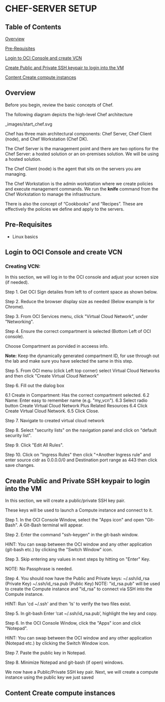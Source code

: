 # CHEF-SERVER SETUP

## Table of Contents

[Overview](#overview)

[Pre-Requisites](#pre-requisites)

[Login to OCI Console and create VCN](#login-to-oci-console-and-create-vcn)

[Create Public and Private SSH keypair to login into the VM](#create-public-and-private-ssh-keypair-to-login-into-the-vm)

[Content Create compute instances](#content-create-compute-instances)

## Overview

Before you begin, review the basic concepts of Chef.

The following diagram depicts the high-level Chef architecture

_images/start_chef.svg

Chef has three main architectural components: Chef Server, Chef Client (node), and Chef Workstation (Chef DK).

The Chef Server is the management point and there are two options for the Chef Server: a hosted solution or an on-premises solution. We will be using a hosted solution.

The Chef Client (node) is the agent that sits on the servers you are managing.

The Chef Workstation is the admin workstation where we create policies and execute management commands. We run the **knife** command from the Chef Workstation to manage the infrastructure.

There is also the concept of “Cookbooks” and “Recipes”. These are effectively the policies we define and apply to the servers.

## Pre-Requisites
- Linux basics

## Login to OCI Console and create VCN

### Creating VCN:

In this section, we will log in to the OCI console and adjust your screen size (if needed).

Step 1. Get OCI Sign detailes from left to of content space as shown below.
 

Step 2. Reduce the browser display size  as needed (Below example is for Chrome). 



Step 3. From OCI Services menu, click "Virtual Cloud Network", under "Networking".



Step 4. Ensure the correct compartment is selected (Bottom Left of OCI console). 

Choose Compartment as porvided in acceess info.

**Note:** Keep the dynamically generated compartment ID, for use through out the lab and make sure you have selected the same in this step. 

Step 5. From OCI menu (click Left top corner) select Virtual Cloud Networks and then click "Create Virtual Cloud Network"

 

Step 6. Fill out the dialog box

6.1 Create in Compartment\: Has the correct compartment selected.
6.2 Name: Enter easy to remember name (e.g. "my_vcn").
6.3 Select radio button Create Virtual Cloud Network Plus Related Resources
6.4 Click Create Virtual Cloud Network.
6.5 Click Close.

 

Step 7. Navigate to created virtual cloud network

 

 

Step 8. Select "security lists" on the navigation panel and click on "default security list".  



Step 9. Click "Edit All Rules".

 

Step 10. Click on "Ingress Rules" then click "+Another Ingress rule" and enter source cidr as 0.0.0.0/0 and Destination port range as 443 then click save changes.

 
## Create Public and Private SSH keypair to login into the VM

 In this section, we will create a public/private SSH key pair. 

These keys will be used to launch a Compute instance and connect to it.

Step 1. In the OCI Console Window, select the "Apps icon" and open "Git-Bash". A Git-Bash terminal will appear.

Step 2. Enter the command "ssh-keygen" in the git-bash window.

HINT: You can swap between the OCI window and any other application (git-bash etc.) by clicking the "Switch Window"  icon.

Step 3. Skip entering any values in next steps by hitting on "Enter" Key.

NOTE: No Passphrase is needed.       

 
 
Step 4. You should now have the Public and Private keys:
            ~/.ssh/id_rsa (Private Key)
             ~/.ssh/id_rsa.pub (Public Key)
NOTE: "id_rsa.pub" will be used to create the Compute instance and "id_rsa" to connect via SSH into the Compute instance.
 
HINT: Run 'cd ~/.ssh' and then 'ls' to verify the two files exist.

Step 5. In git-bash Enter ‘cat ~/.ssh/id_rsa.pub’, highlight the key and copy.
 

 
Step 6. In the OCI Console Window, click the "Apps" icon  and click "Notepad". 
 
HINT: You can swap between the OCI window and any other application (Notepad etc.) by clicking the Switch Window  icon.
 

 
Step 7. Paste the public key in Notepad.
 

  
Step 8. Minimize Notepad and git-bash (if open) windows.

We now have a Public/Private SSH key pair. Next, we will create a compute instance using the public key we just saved
 

## Content Create compute instances


